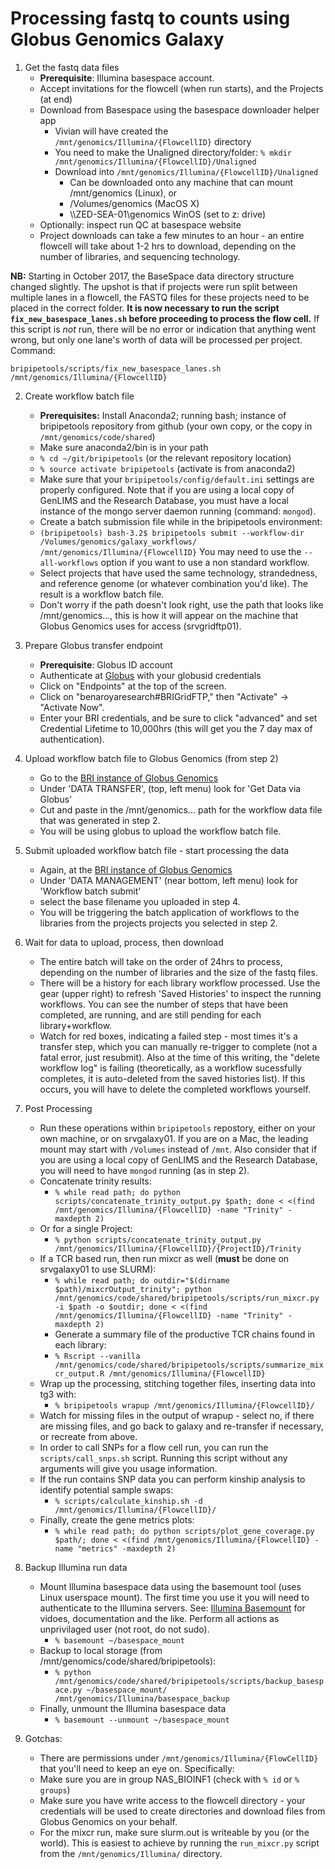 Processing fastq to counts using Globus Genomics Galaxy
===

1. Get the fastq data files
	+ **Prerequisite**: Illumina basespace account.
	+ Accept invitations for the flowcell (when run starts), and the Projects (at end)
	+ Download from Basespace using the basespace downloader helper app
	 	+ Vivian will have created the `/mnt/genomics/Illumina/{FlowcellID}` directory
	 	+ You need to make the Unaligned directory/folder: `% mkdir /mnt/genomics/Illumina/{FlowcellID}/Unaligned`
		+ Download into `/mnt/genomics/Illumina/{FlowcellID}/Unaligned`
			+ Can be downloaded onto any machine that can mount /mnt/genomics (Linux), or 
			+ /Volumes/genomics (MacOS X)
			+ \\\\ZED-SEA-01\genomics WinOS (set to z: drive)
	+ Optionally: inspect run QC at basespace website
	+ Project downloads can take a few minutes to an hour - an entire flowcell will take about 1-2 hrs to download, depending on the number of libraries, and sequencing technology.
	
**NB:** Starting in October 2017, the BaseSpace data directory structure changed slightly. The upshot is that if projects were run split between multiple lanes in a flowcell, the FASTQ files for these projects need to be placed in the correct folder. **It is now necessary to run the script `fix_new_basespace_lanes.sh` before proceeding to process the flow cell.** If this script is _not_ run, there will be no error or indication that anything went wrong, but only one lane's worth of data will be processed per project. Command:

`bripipetools/scripts/fix_new_basespace_lanes.sh /mnt/genomics/Illumina/{FlowcellID}`


2. Create workflow batch file
	+ **Prerequisites:** Install Anaconda2; running bash; instance of bripipetools repository from github (your own copy, or the copy in `/mnt/genomics/code/shared`)
	+ Make sure anaconda2/bin is in your path
	+ `% cd ~/git/bripipetools` (or the relevant repository location)
	+ `% source activate bripipetools` (activate is from anaconda2)
	+ Make sure that your `bripipetools/config/default.ini` settings are properly configured. Note that if you are using a local copy of GenLIMS and the Research Database, you must have a local instance of the mongo server daemon running (command: `mongod`). 
	+ Create a batch submission file while in the bripipetools environment:
	+ `(bripipetools) bash-3.2$ bripipetools submit --workflow-dir /Volumes/genomics/galaxy_workflows/ /mnt/genomics/Illumina/{FlowcellID}` You may need to use the `--all-workflows` option if you want to use a non standard workflow.
	+ Select projects that have used the same technology, strandedness, and reference genome (or whatever combination you'd like).  The result is a workflow batch file.
	+ Don't worry if the path doesn't look right, use the path that looks like /mnt/genomics..., this is how it will appear on the machine that Globus Genomics uses for access (srvgridftp01).

3. Prepare Globus transfer endpoint
	+ **Prerequisite**: Globus ID account
	+ Authenticate at [Globus](https://www.globus.org/app/transfer) with your globusid credentials
	+ Click on "Endpoints" at the top of the screen.
	+ Click on "benaroyaresearch#BRIGridFTP," then "Activate" -> "Activate Now". 
	+ Enter your BRI credentials, and be sure to click "advanced" and set Credential Lifetime to 10,000hrs (this will get you the 7 day max of authentication).

4. Upload workflow batch file to Globus Genomics (from step 2)
	+ Go to the [BRI instance of Globus Genomics](https://benaroyaresearch.globusgenomics.org/)
	+ Under 'DATA TRANSFER', (top, left menu) look for 'Get Data via Globus'
	+ Cut and paste in the /mnt/genomics... path for the workflow data file that was generated in step 2.
	+ You will be using globus to upload the workflow batch file.

5. Submit uploaded workflow batch file - start processing the data
	+ Again, at the [BRI instance of Globus Genomics](https://benaroyaresearch.globusgenomics.org/)
	+ Under 'DATA MANAGEMENT' (near bottom, left menu) look for 'Workflow batch submit'
	+ select the base filename you uploaded in step 4.
	+ You will be triggering the batch application of workflows to the libraries from the projects projects you selected in step 2.

6. Wait for data to upload, process, then download
	+ The entire batch will take on the order of 24hrs to process, depending on the number of libraries and the size of the fastq files.
	+ There will be a history for each library workflow processed.  Use the gear (upper right) to refresh 'Saved Histories' to inspect the running workflows. You can see the number of steps that have been completed, are running, and are still pending for each library+workflow.
	+ Watch for red boxes, indicating a failed step - most times it's a transfer step, which you can manually re-trigger to complete (not a fatal error, just resubmit).  Also at the time of this writing, the "delete workflow log" is failing (theoretically, as a workflow sucessfully completes, it is auto-deleted from the saved histories list). If this occurs, you will have to delete the completed workflows yourself.

7. Post Processing
	+ Run these operations within `bripipetools` repostory, either on your own machine, or on srvgalaxy01.  If you are on a Mac, the leading mount may start with `/Volumes` instead of `/mnt`. Also consider that if you are using a local copy of GenLIMS and the Research Database, you will need to have `mongod` running (as in step 2).
	+ Concatenate trinity results:
		+ `% while read path; do python scripts/concatenate_trinity_output.py $path; done < <(find /mnt/genomics/Illumina/{FlowcellID} -name "Trinity" -maxdepth 2)`
	+ Or for a single Project:
		+ `% python scripts/concatenate_trinity_output.py /mnt/genomics/Illumina/{FlowcellID}/{ProjectID}/Trinity`
	+ If a TCR based run, then run mixcr as well (**must** be done on srvgalaxy01 to use SLURM):
		+ `% while read path; do outdir="$(dirname $path)/mixcrOutput_trinity"; python /mnt/genomics/code/shared/bripipetools/scripts/run_mixcr.py -i $path -o $outdir; done < <(find /mnt/genomics/Illumina/{FlowcellID} -name "Trinity" -maxdepth 2)`
		+ Generate a summary file of the productive TCR chains found in each library:
		+ `% Rscript --vanilla /mnt/genomics/code/shared/bripipetools/scripts/summarize_mixcr_output.R /mnt/genomics/Illumina/{FlowcellID}`
	+ Wrap up the processing, stitching together files, inserting data into tg3 with:
		+ `% bripipetools wrapup /mnt/genomics/Illumina/{FlowcellID}/`
	+ Watch for missing files in the output of wrapup - select no, if there are missing files, and go back to galaxy and re-transfer if necessary, or recreate from above.
	+ In order to call SNPs for a flow cell run, you can run the `scripts/call_snps.sh` script. Running this script without any arguments will give you usage information.
	+ If the run contains SNP data you can perform kinship analysis to identify potential sample swaps:
		+ `% scripts/calculate_kinship.sh -d /mnt/genomics/Illumina/{FlowcellID}/`
	+ Finally, create the gene metrics plots:
		+ `% while read path; do python scripts/plot_gene_coverage.py $path/; done < <(find /mnt/genomics/Illumina/{FlowcellID} -name "metrics" -maxdepth 2)`

8. Backup Illumina run data
	+  Mount Illumina basespace data using the basemount tool (uses Linux userspace mount). The first time you use it you will need to authenticate to the Illumina servers.  See: [Illumina Basemount](https://basemount.basespace.illumina.com/) for vidoes, documentation and the like. Perform all actions as unprivilaged user (not root, do not sudo).
		+ `% basemount ~/basespace_mount`
	+ Backup to local storage (from /mnt/genomics/code/shared/bripipetools):
		+ `% python /mnt/genomics/code/shared/bripipetools/scripts/backup_basespace.py ~/basespace_mount/ /mnt/genomics/Illumina/basespace_backup`
	+ Finally, unmount the Illumina basespace data
		+ `% basemount --unmount ~/basespace_mount`
		
9. Gotchas:
	+ There are permissions under `/mnt/genomics/Illumina/{FlowCellID}` that you'll need to keep an eye on. Specifically:
	+ Make sure you are in group NAS_BIOINF1 (check with `% id` or `% groups`)
	+ Make sure you have write access to the flowcell directory - your credentials will be used to create directories and download files from Globus Genomics on your behalf.
	+ For the mixcr run, make sure slurm.out is writeable by you (or the world). This is easiest to achieve by running the `run_mixcr.py` script from the `/mnt/genomics/Illumina/` directory. 
